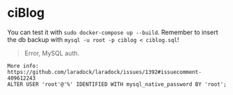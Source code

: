 # ciBlog

You can test it with `sudo docker-compose up --build`. Remember to insert the db backup with `mysql -u root -p ciblog < ciblog.sql`!

> Error, MySQL auth.

```
More info: https://github.com/laradock/laradock/issues/1392#issuecomment-409612243
ALTER USER 'root'@'%' IDENTIFIED WITH mysql_native_password BY 'root';
```
